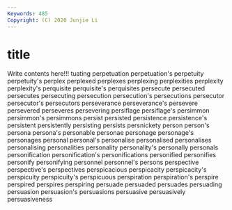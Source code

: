 ```yaml
---
Keywords: 485
Copyright: (C) 2020 Junjie Li
---
```


# title

Write contents here!!!
tuating 
perpetuation 
perpetuation's 
perpetuity
perpetuity's 
perplex 
perplexed 
perplexes 
perplexing 
perplexities 
perplexity 
perplexity's 
perquisite 
perquisite's
perquisites 
persecute 
persecuted 
persecutes 
persecuting 
persecution 
persecution's 
persecutions 
persecutor 
persecutor's
persecutors 
perseverance 
perseverance's 
persevere 
persevered 
perseveres 
persevering 
persiflage 
persiflage's 
persimmon
persimmon's 
persimmons 
persist 
persisted 
persistence 
persistence's 
persistent 
persistently 
persisting 
persists
persnickety 
person 
person's 
persona 
persona's 
personable 
personae 
personage 
personage's 
personages
personal 
personal's 
personalise 
personalised 
personalises 
personalising 
personalities 
personality 
personality's 
personally
personals 
personification 
personification's 
personifications 
personified 
personifies 
personify 
personifying 
personnel 
personnel's
persons 
perspective 
perspective's 
perspectives 
perspicacious 
perspicacity 
perspicacity's 
perspicuity 
perspicuity's 
perspicuous
perspiration 
perspiration's 
perspire 
perspired 
perspires 
perspiring 
persuade 
persuaded 
persuades 
persuading
persuasion 
persuasion's 
persuasions 
persuasive 
persuasively 
persuasiveness 
